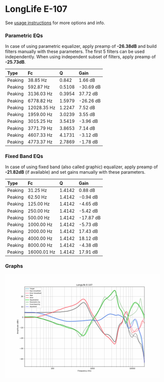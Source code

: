 # LongLife E-107
See [usage instructions](https://github.com/jaakkopasanen/AutoEq#usage) for more options and info.

### Parametric EQs
In case of using parametric equalizer, apply preamp of **-26.38dB** and build filters manually
with these parameters. The first 5 filters can be used independently.
When using independent subset of filters, apply preamp of **-25.73dB**.

| Type    | Fc          |      Q | Gain      |
|:--------|:------------|:-------|:----------|
| Peaking | 38.85 Hz    | 0.842  | 1.66 dB   |
| Peaking | 592.87 Hz   | 0.5108 | -30.69 dB |
| Peaking | 3136.03 Hz  | 0.3954 | 37.72 dB  |
| Peaking | 6778.82 Hz  | 1.5979 | -26.26 dB |
| Peaking | 12028.35 Hz | 1.2247 | 7.52 dB   |
| Peaking | 1959.00 Hz  | 3.0239 | 3.55 dB   |
| Peaking | 3015.25 Hz  | 3.5419 | -3.96 dB  |
| Peaking | 3771.79 Hz  | 3.8653 | 7.14 dB   |
| Peaking | 4607.33 Hz  | 4.1731 | -3.12 dB  |
| Peaking | 4773.37 Hz  | 2.7869 | -1.78 dB  |

### Fixed Band EQs
In case of using fixed band (also called graphic) equalizer, apply preamp of **-21.82dB**
(if available) and set gains manually with these parameters.

| Type    | Fc          |      Q | Gain      |
|:--------|:------------|:-------|:----------|
| Peaking | 31.25 Hz    | 1.4142 | 0.88 dB   |
| Peaking | 62.50 Hz    | 1.4142 | -0.94 dB  |
| Peaking | 125.00 Hz   | 1.4142 | -4.65 dB  |
| Peaking | 250.00 Hz   | 1.4142 | -5.42 dB  |
| Peaking | 500.00 Hz   | 1.4142 | -17.87 dB |
| Peaking | 1000.00 Hz  | 1.4142 | -5.73 dB  |
| Peaking | 2000.00 Hz  | 1.4142 | 17.43 dB  |
| Peaking | 4000.00 Hz  | 1.4142 | 18.12 dB  |
| Peaking | 8000.00 Hz  | 1.4142 | -4.38 dB  |
| Peaking | 16000.01 Hz | 1.4142 | 17.91 dB  |

### Graphs
![](./LongLife%20E-107.png)
